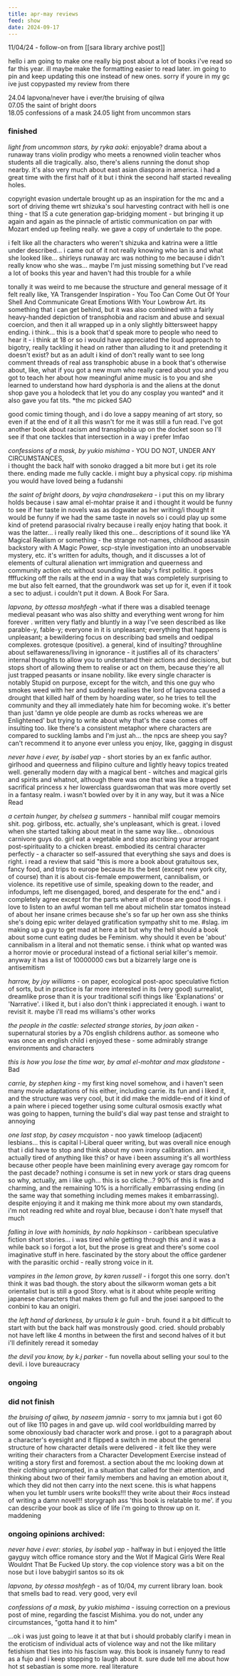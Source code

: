 ```yaml
---
title: apr-may reviews
feed: show
date: 2024-09-17
---
```


11/04/24 - follow-on from [[sara library archive post]]


hello i am going to make one really big post about a lot of books i've read so far this year. ill maybe make the formatting easier to read later. im going to pin and keep updating this one instead of new ones. sorry if youre in my gc ive just copypasted my review from there

24.04 lapvona/never have i ever/the bruising of qilwa  
07.05 the saint of bright doors  
18.05 confessions of a mask
24.05 light from uncommon stars

### finished

_light from uncommon stars, by ryka aoki_: enjoyable? drama about a runaway trans violin prodigy who meets a renowned violin teacher whos students all die tragically. also, there's aliens running the donut shop nearby. it's also very much about east asian diaspora in america. i had a great time with the first half of it but i think the second half started revealing holes.

copyright evasion undertale brought up as an inspiration for the mc and a sort of driving theme wrt shizuka's soul harvesting contract with hell is one thing - that IS a cute generation gap-bridging moment - but bringing it up again and again as the pinnacle of artistic communication on par with Mozart ended up feeling really. we gave a copy of undertale to the pope.

i felt like all the characters who weren't shizuka and katrina were a little under described... i came out of it not really knowing who lan is and what she looked like... shirleys runaway arc was nothing to me because i didn't really know who she was... maybe I'm just missing something but I've read a lot of books this year and haven't had this trouble for a while

tonally it was weird to me because the structure and general message of it felt really like, YA Transgender Inspiration - You Too Can Come Out Of Your Shell And Communicate Great Emotions With Your Lowbrow Art. its something that i can get behind, but it was also combined with a fairly heavy-handed depiction of transphobia and racism and abuse and sexual coercion, and then it all wrapped up in a only slightly bittersweet happy ending. i think... this is a book that'd speak more to people who need to hear it - i think at 18 or so i would have appreciated the loud approach to bigotry, really tackling it head on rather than alluding to it and pretending it doesn't exist? but as an adult i kind of don't really want to see long comment threads of real ass transphobic abuse in a book that's otherwise about, like, what if you got a new mum who really cared about you and you got to teach her about how meaningful anime music is to you and she learned to understand how hard dysphoria is and the aliens at the donut shop gave you a holodeck that let you do any cosplay you wanted* and it also gave you fat tits. *the mc picked SAO

good comic timing though, and i do love a sappy meaning of art story, so even if at the end of it all this wasn't for me it was still a fun read. I've got another book about racism and transphobia up on the docket soon so I'll see if that one tackles that intersection in a way i prefer lmfao

_confessions of a mask, by yukio mishima_ - YOU DO NOT, UNDER ANY CIRCUMSTANCES,  
i thought the back half with sonoko dragged a bit more but i get its role there. ending made me fully cackle. i might buy a physical copy. rip mishima you would have loved being a fudanshi

_the saint of bright doors, by vajra chandrasekera_ - i put this on my library holds because i saw amal el-mohtar praise it and i thought it would be funny to see if her taste in novels was as dogwater as her writing/i thought it would be funny if we had the same taste in novels so i could play up some kind of pretend parasocial rivalry because i really enjoy hating that book. it was the latter... i really really liked this one... descriptions of it sound like YA Magical Realism or something - the strange not-names, childhood assassin backstory with A Magic Power, scp-style investigation into an unobservable mystery, etc. it's written for adults, though, and it discusses a lot of elements of cultural alienation wrt immigration and queerness and community action etc without sounding like baby's first politic. it goes ffffucking off the rails at the end in a way that was completely surprising to me but also felt earned, that the groundwork was set up for it, even if it took a sec to adjust. i couldn't put it down. A Book For Sara.

_lapvona, by ottessa moshfegh_ -what if there was a disabled teenage medieval peasant who was also shitty and everything went wrong for him forever . written very flatly and bluntly in a way I've seen described as like parable-y, fable-y; everyone in it is unpleasant; everything that happens is unpleasant; a bewildering focus on describing bad smells and oedipal complexes. grotesque (positive). a general, kind of insulting? throughline about selfawareness/living in ignorance - it justifies all of its characters' internal thoughts to allow you to understand their actions and decisions, but stops short of allowing them to realise or act on them, because they're all just trapped peasants or insane nobility. like every single character is notably Stupid on purpose, except for the witch, and this one guy who smokes weed with her and suddenly realises the lord of lapvona caused a drought that killed half of them by hoarding water, so he tries to tell the community and they all immediately hate him for becoming woke. it's better than just 'damn ye olde people are dumb as rocks whereas we are Enlightened' but trying to write about why that's the case comes off insulting too. like there's a consistent metaphor where characters are compared to suckling lambs and I'm just ah... the npcs are sheep you say? can't recommend it to anyone ever unless you enjoy, like, gagging in disgust

_never have i ever, by isabel yap_ - short stories by an ex fanfic author. girlhood and queerness and filipino culture and lightly heavy topics treated well. generally modern day with a magical bent - witches and magical girls and spirits and whatnot, although there was one that was like a trapped sacrifical princess x her lowerclass guardswoman that was more overtly set in a fantasy realm. i wasn't bowled over by it in any way, but it was a Nice Read

_a certain hunger, by chelsea g summers_ - hannibal milf cougar memoirs shit. pog. girlboss, etc. actually, she's unpleasant, which is great. i loved when she started talking about meat in the same way like... obnoxious carnivore guys do. girl eat a vegetable and stop ascribing your arrogant post-spirituality to a chicken breast. embodied its central character perfectly - a character so self-assured that everything she says and does is right. i read a review that said "this is more a book about gratuitous sex, fancy food, and trips to europe because its the best (except new york city, of course) than it is about cis-female empowerment, cannibalism, or violence. its repetitive use of simile, speaking down to the reader, and infodumps, left me disengaged, bored, and desperate for the end." and i completely agree except for the parts where all of those are good things. i love to listen to an awful woman tell me about michelin star tomatos instead of about her insane crimes because she's so far up her own ass she thinks she's doing epic writer delayed gratification sympathy shit to me. #slag. im making up a guy to get mad at here a bit but why the hell should a book about some cunt eating dudes be Feminism. why should it even be 'about' cannibalism in a literal and not thematic sense. i think what op wanted was a horror movie or procedural instead of a fictional serial killer's memoir. anyway it has a list of 10000000 cws but a bizarrely large one is antisemitism

_harrow, by joy williams_ - on paper, ecological post-apoc speculative fiction of sorts, but in practice is far more interested in its (very good) surrealist, dreamlike prose than it is your traditional scifi things like 'Explanations' or 'Narrative'. i liked it, but i also don't think i appreciated it enough. i want to revisit it. maybe i'll read ms williams's other works

_the people in the castle: selected strange stories, by joan aiken_ - supernatural stories by a 70s english childrens author. as someone who was once an english child i enjoyed these - some admirably strange environments and characters

_this is how you lose the time war, by amal el-mohtar and max gladstone_ - Bad

_carrie, by stephen king_ - my first king novel somehow, and i haven't seen many movie adaptations of his either, including carrie. its fun and i liked it, and the structure was very cool, but it did make the middle-end of it kind of a pain where i pieced together using some cultural osmosis exactly what was going to happen, turning the build's dial way past tense and straight to annoying

_one last stop, by casey mcquiston_ - noo yawk timeloop (adjacent) lesbians... this is capital l-Liberal queer writing, but was overall nice enough that i did have to stop and think about my own irony calibration. am i actually tired of anything like this? or have i been assuming it's all worthless because other people have been mainlining every average gay romcom for the past decade? nothing i consume is set in new york or stars drag queens so why, actually, am i like ugh... this is so cliche...? 90% of this is fine and charming, and the remaining 10% is a horrifically embarrassing ending (in the same way that something including memes makes it embarrassing). despite enjoying it and it making me think more about my own standards, i'm not reading red white and royal blue, because i don't hate myself that much

_falling in love with hominids, by nalo hopkinson_ - caribbean speculative fiction short stories... i was tired while getting through this and it was a while back so i forgot a lot, but the prose is great and there's some cool imaginative stuff in here. fascinated by the story about the office gardener with the parasitic orchid - really strong voice in it.

_vampires in the lemon grove, by karen russell_ - i forgot this one sorry. don't think it was bad though. the story about the silkworm woman gets a bit orientalist but is still a good Story. what is it about white people writing japanese characters that makes them go full and the josei sanpoed to the conbini to kau an onigiri.

_the left hand of darkness, by ursula k le guin_ - bruh. found it a bit difficult to start with but the back half was monstrously good. cried. should probably not have left like 4 months in between the first and second halves of it but i'll definitely reread it someday

_the devil you know, by k.j parker_ - fun novella about selling your soul to the devil. i love bureaucracy

### ongoing

### did not finish

_the bruising of qilwa, by naseem jamnia_ - sorry to mx jamnia but i got 60 out of like 110 pages in and gave up. wild cool worldbuilding marred by some obnoxiously bad character work and prose. i got to a paragraph about a character's eyesight and it flipped a switch in me about the general structure of how character details were delivered - it felt like they were writing their characters from a Character Development Exercise instead of writing a story first and foremost. a section about the mc looking down at their clothing unprompted, in a situation that called for their attention, and thinking about two of their family members and having an emotion about it, which they did not then carry into the next scene. this is what happens when you let tumblr users write books!!! they write about their #ocs instead of writing a damn novel!!! storygraph ass 'this book is relatable to me'. if you can describe your book as slice of life i'm going to throw up on it. maddening

### ongoing opinions archived:

_never have i ever: stories, by isabel yap_ - halfway in but i enjoyed the little gayguy witch office romance story and the Wot If Magical Girls Were Real Wouldnt That Be Fucked Up story. the cop violence story was a bit on the nose but i love babygirl santos so its ok

_lapvona, by otessa moshfegh_ - as of 10/04, my current library loan. book that smells bad to read. very good, very evil

_confessions of a mask, by yukio mishima_ - issuing correction on a previous post of mine, regarding the fascist Mishima. you do not, under any circumstances, "gotta hand it to him"

...ok i was just going to leave it at that but i should probably clarify i mean in the eroticism of individual acts of violence way and not the like military fetishism that ties into his fascism way. this book is insanely funny to read as a fujo and i keep stopping to laugh about it. sure dude tell me about how hot st sebastian is some more. real literature